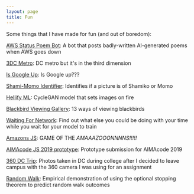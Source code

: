 ```yaml
---
layout: page
title: Fun
---
```


Some things that I have made for fun (and out of boredom):

[AWS Status Poem Bot](https://botsin.space/@bobertfrost): A bot that posts
badly-written AI-generated poems when AWS goes down

[3DC Metro](/3dcmetro): DC metro but it's in the third dimension

[Is Google Up](https://is-google-up.netlify.app/): Is Google up???

[Shami-Momo Identifier](/shami-momo-identifier): Identifies if a picture is of
Shamiko or Momo

[Hellify ML](/hellify-ml): CycleGAN model that sets images on fire

[Blackbird Viewing Gallery](/blackbird-viewing-gallery): 13 ways of viewing
blackbirds

[Waiting For Network](/waiting-for-network): Find out what else you could be
doing with your time while you wait for your model to train

[Amazons JS](/amazons-js): GAME OF THE *AMAAAZOOONNNNS!!!!!*

[AIMAcode JS 2019 prototype](/aimacodejs2019-prototype): Prototype submission
for AIMAcode 2019

[360 DC Trip](/360-dc-trip): Photos taken in DC during college after I decided
to leave campus with the 360 camera I was using for an assignment

[Random Walk](/random-walk): Empirical demonstration of using the optional
stopping theorem to predict random walk outcomes